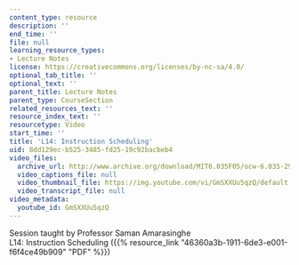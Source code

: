 ```yaml
---
content_type: resource
description: ''
end_time: ''
file: null
learning_resource_types:
- Lecture Notes
license: https://creativecommons.org/licenses/by-nc-sa/4.0/
optional_tab_title: ''
optional_text: ''
parent_title: Lecture Notes
parent_type: CourseSection
related_resources_text: ''
resource_index_text: ''
resourcetype: Video
start_time: ''
title: 'L14: Instruction Scheduling'
uid: 8dd129ec-b525-3485-fd25-19c92bacbeb4
video_files:
  archive_url: http://www.archive.org/download/MIT6.035F05/ocw-6.035-29nov2005-220k.mp4
  video_captions_file: null
  video_thumbnail_file: https://img.youtube.com/vi/GmSXXUu5qzQ/default.jpg
  video_transcript_file: null
video_metadata:
  youtube_id: GmSXXUu5qzQ
---
```


Session taught by Professor Saman Amarasinghe  
L14: Instruction Scheduling ({{% resource_link "46360a3b-1911-6de3-e001-f6f4ce49b909" "PDF" %}})

